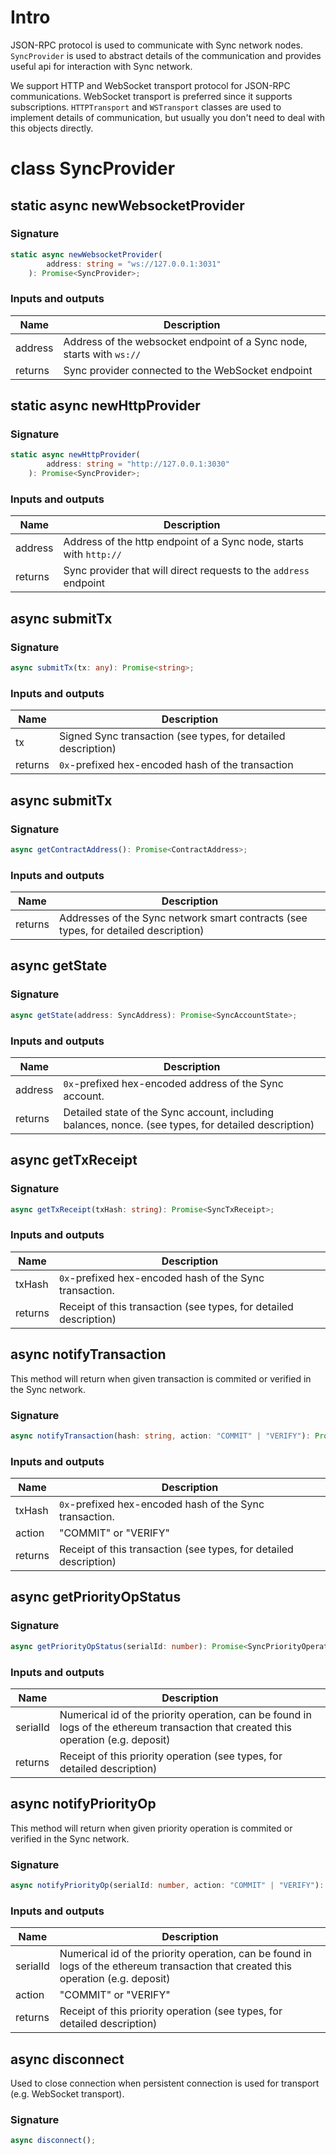# Intro 

JSON-RPC protocol is used to communicate with Sync network nodes.
`SyncProvider` is used to abstract details of the communication and provides useful api for interaction with Sync network.

We support HTTP and WebSocket transport protocol for JSON-RPC communications. WebSocket transport is preferred since it supports subscriptions.
`HTTPTransport` and `WSTransport` classes are used to implement details of communication, but usually you don't need to deal with this 
objects directly.

# class SyncProvider

## static async newWebsocketProvider

### Signature

```typescript
static async newWebsocketProvider(
        address: string = "ws://127.0.0.1:3031"
    ): Promise<SyncProvider>;
```

### Inputs and outputs

| Name | Description | 
| -- | -- |
| address | Address of the websocket endpoint of a Sync node, starts with `ws://` |
| returns | Sync provider connected to the WebSocket endpoint |

## static async newHttpProvider

### Signature

```typescript
static async newHttpProvider(
        address: string = "http://127.0.0.1:3030"
    ): Promise<SyncProvider>;
```

### Inputs and outputs

| Name | Description | 
| -- | -- |
| address | Address of the http endpoint of a Sync node, starts with `http://` |
| returns | Sync provider that will direct requests to the `address` endpoint |


## async submitTx

### Signature

```typescript
async submitTx(tx: any): Promise<string>;
```

### Inputs and outputs

| Name | Description | 
| -- | -- |
| tx | Signed Sync transaction (see types, for detailed description) |
| returns | `0x`-prefixed hex-encoded hash of the transaction |

## async submitTx

### Signature

```typescript
async getContractAddress(): Promise<ContractAddress>;
```

### Inputs and outputs

| Name | Description | 
| -- | -- |
| returns | Addresses of the Sync network smart contracts (see types, for detailed description) |

## async getState

### Signature

```typescript
async getState(address: SyncAddress): Promise<SyncAccountState>;
```

### Inputs and outputs

| Name | Description | 
| -- | -- |
| address | `0x`-prefixed hex-encoded address of the Sync account. |
| returns | Detailed state of the Sync account, including balances, nonce. (see types, for detailed description) |

## async getTxReceipt

### Signature

```typescript
async getTxReceipt(txHash: string): Promise<SyncTxReceipt>;
```

### Inputs and outputs

| Name | Description | 
| -- | -- |
| txHash | `0x`-prefixed hex-encoded hash of the Sync transaction. |
| returns | Receipt of this transaction (see types, for detailed description) |

## async notifyTransaction

This method will return when given transaction is commited or verified in the Sync network.

### Signature

```typescript
async notifyTransaction(hash: string, action: "COMMIT" | "VERIFY"): Promise<SyncTxReceipt> ;
```

### Inputs and outputs

| Name | Description | 
| -- | -- |
| txHash | `0x`-prefixed hex-encoded hash of the Sync transaction. |
| action | "COMMIT" or "VERIFY" |
| returns | Receipt of this transaction (see types, for detailed description) |

## async getPriorityOpStatus

### Signature

```typescript
async getPriorityOpStatus(serialId: number): Promise<SyncPriorityOperationReceipt>;
```

### Inputs and outputs

| Name | Description | 
| -- | -- |
| serialId | Numerical id of the priority operation, can be found in logs of the ethereum transaction that created this operation (e.g. deposit) |
| returns | Receipt of this priority operation (see types, for detailed description) |

## async notifyPriorityOp

This method will return when given priority operation is commited or verified in the Sync network.

### Signature

```typescript
async notifyPriorityOp(serialId: number, action: "COMMIT" | "VERIFY"): Promise<SyncPriorityOperationReceipt>;
```

### Inputs and outputs

| Name | Description | 
| -- | -- |
| serialId | Numerical id of the priority operation, can be found in logs of the ethereum transaction that created this operation (e.g. deposit) |
| action | "COMMIT" or "VERIFY" |
| returns | Receipt of this priority operation (see types, for detailed description) |

## async disconnect

Used to close connection when persistent connection is used for transport (e.g. WebSocket transport).

### Signature

```typescript
async disconnect();
```
